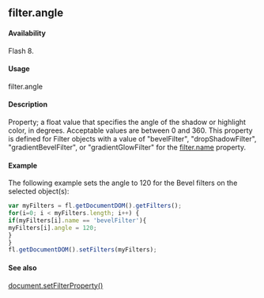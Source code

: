 ## filter.angle

#### Availability

Flash 8.

#### Usage

filter.angle

#### Description

Property; a float value that specifies the angle of the shadow or highlight color, in degrees. Acceptable values are between 0 and 360. This property is defined for Filter objects with a value of "bevelFilter", "dropShadowFilter", "gradientBevelFilter", or "gradientGlowFilter" for the [filter.name](../Filter_object/filter13.md) property.

#### Example

The following example sets the angle to 120 for the Bevel filters on the selected object(s):
```javascript
var myFilters = fl.getDocumentDOM().getFilters();
for(i=0; i < myFilters.length; i++) {
if(myFilters[i].name == 'bevelFilter'){
myFilters[i].angle = 120;
}
}
fl.getDocumentDOM().setFilters(myFilters);

```
#### See also

[document.setFilterProperty()](../Document_object/docum520.md)
